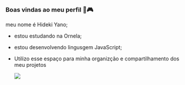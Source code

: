 ### Boas vindas ao meu perfil 🍜🎮

meu nome é Hideki Yano;

 - estou estudando na Ornela;
 - estou desenvolvendo lingusgem JavaScript;
 - Utilizo esse espaço para minha organizção e compartilhamento dos meu projetos

    ![](https://tenor.com/pt-BR/view/skeletor-laughs-in-evil-laughing-myah-myaah-dasmemeistgut-gif-5356566587527840753)

